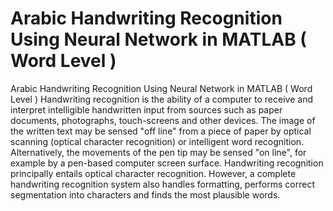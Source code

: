 # Arabic Handwriting Recognition Using Neural Network in MATLAB ( Word Level )
Arabic Handwriting Recognition Using Neural Network in MATLAB ( Word Level )
Handwriting recognition is the ability of a computer to receive and interpret intelligible handwritten input from sources such as paper documents, photographs, touch-screens and other devices. The image of the written text may be sensed "off line" from a piece of paper by optical scanning (optical character recognition) or intelligent word recognition. Alternatively, the movements of the pen tip may be sensed "on line", for example by a pen-based computer screen surface. Handwriting recognition principally entails optical character recognition. However, a complete handwriting recognition system also handles formatting, performs correct segmentation into characters and finds the most plausible words.
